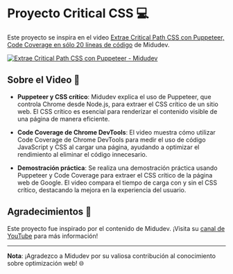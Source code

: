# Proyecto Critical CSS 💻

Este proyecto se inspira en el video [Extrae Critical Path CSS con Puppeteer, Code Coverage en sólo 20 líneas de código](https://www.youtube.com/watch?v=GIYp3qG1520) de Midudev.

[![Extrae Critical Path CSS con Puppeteer - Midudev](https://img.youtube.com/vi/GIYp3qG1520/0.jpg)](https://www.youtube.com/watch?v=GIYp3qG1520)

## Sobre el Video 🎥

- **Puppeteer y CSS crítico**: Midudev explica el uso de Puppeteer, que controla Chrome desde Node.js, para extraer el CSS crítico de un sitio web. El CSS crítico es esencial para renderizar el contenido visible de una página de manera eficiente.

- **Code Coverage de Chrome DevTools**: El video muestra cómo utilizar Code Coverage de Chrome DevTools para medir el uso de código JavaScript y CSS al cargar una página, ayudando a optimizar el rendimiento al eliminar el código innecesario.

- **Demostración práctica**: Se realiza una demostración práctica usando Puppeteer y Code Coverage para extraer el CSS crítico de la página web de Google. El video compara el tiempo de carga con y sin el CSS crítico, destacando la mejora en la experiencia del usuario.

## Agradecimientos 🙌

Este proyecto fue inspirado por el contenido de Midudev. ¡Visita su [canal de YouTube](https://www.youtube.com/user/midudev) para más información!

---

**Nota**: ¡Agradezco a Midudev por su valiosa contribución al conocimiento sobre optimización web! 🌐
